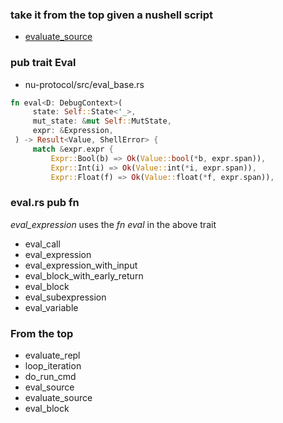 
### take it from the top given a nushell script

- [evaluate_source](https://github.com/nushell/nushell/blob/main/crates/nu-cli/src/util.rs#L243)

### pub trait Eval

- nu-protocol/src/eval_base.rs

```rust
fn eval<D: DebugContext>(
     state: Self::State<'_>,
     mut_state: &mut Self::MutState,
     expr: &Expression,
 ) -> Result<Value, ShellError> {
     match &expr.expr {
         Expr::Bool(b) => Ok(Value::bool(*b, expr.span)),
         Expr::Int(i) => Ok(Value::int(*i, expr.span)),
         Expr::Float(f) => Ok(Value::float(*f, expr.span)),
```

### eval.rs pub fn

*eval_expression* uses the *fn eval* in the above trait

- eval_call
- eval_expression
- eval_expression_with_input
- eval_block_with_early_return
- eval_block
- eval_subexpression
- eval_variable

### From the top

- evaluate_repl
- loop_iteration
- do_run_cmd
- eval_source
- evaluate_source
- eval_block
